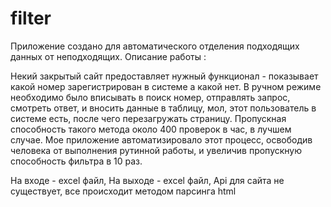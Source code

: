 # filter

Приложение создано для автоматического отделения подходящих данных от неподходящих. 
Описание работы :

Некий закрытый сайт предоставляет нужный функционал - показывает какой номер зарегистрирован в системе а какой нет. 
В ручном режиме необходимо было вписывать в поиск номер, отправлять запрос, смотреть ответ, и вносить данные в таблицу, 
мол, этот пользователь в системе есть, после чего перезагружать страницу. 
Пропускная способность такого метода около 400 проверок в час, в лучшем случае. 
Мое приложение автоматизировало этот процесс, освободив человека от выполнения 
рутинной работы, и увеличив пропускную способность фильтра в 10 раз. 

На входе - excel файл,
На выходе - excel файл,
Api для сайта не существует, все происходит методом парсинга html


